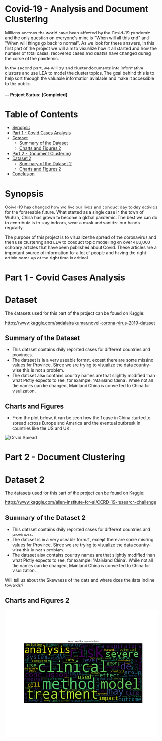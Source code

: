 # Covid-19 - Analysis and Document Clustering   <!-- omit in toc -->

Millions accross the world have been affected by the Covid-19 pandemic and the only question on everyone's mind is "When will all this end" and "When will things go back to normal". As we look for these answers, in this first part of the project we will aim to visualize how it all started and how the number of total cases, recovered cases and deaths have changed during the corse of the pandemic.

In the second part, we will try and cluster documents into informative clusters and use LDA to model the cluster topics. The goal behind this is to help sort through the valuable information avialable and make it accessible to the public.

#### -- Project Status: [Completed]

# Table of Contents<!-- omit in toc -->

- [Synopsis](#synopsis)
- [Part 1 - Covid Cases Analysis](#covid-cases-analysis)
- [Dataset](#dataset-)
  - [Summary of the Dataset](#summary-of-the-dataset-)
  - [Charts and Figures 2](#charts-and-figures-)
- [Part 2 - Document Clustering](#covid-document-clustering-)
- [Dataset 2](#dataset2-)
  - [Summary of the Dataset 2](#summary-of-the-dataset2-)
  - [Charts and Figures 2](#charts-and-figures2-)
- [Conclusion](#conclusion-)

# Synopsis <a name="synopsis"></a>

Coivd-19 has changed how we live our lives and conduct day to day activies for the forseeable future. What started as a single case in the town of Wuhan, China has grown to become a global pandemic. The best we can do to contribute is to stay indoors, wear a mask and sanitize our hands regularly. 

The purpose of this project is to visualize the spread of the coronavirus and then use clustering and LDA to conduct topic modelling on over 400,000 scholary articles that have been published about Covid. These articles are a important source of information for a lot of people and having the right article come up at the right time is critical. 

# Part 1 - Covid Cases Analysis <a name="covid-cases-analysis"></a>

# Dataset

The datasets used for this part of the project can be found on Kaggle: 

https://www.kaggle.com/sudalairajkumar/novel-corona-virus-2019-dataset


## Summary of the Dataset 

 - This dataset contains daily reported cases for different countries and provinces. 
 - The dataset is in a very useable format, except there are some missing values for Province. Since we are trying to visualize the data country-wise this is not a problem.
 - The dataset also contains country names are that slightly modified than what Plotly expects to see, for example: 'Mainland China'. While not all the names can be changed,        Mainland China is converted to China for visulization.

## Charts and Figures

 - From the plot below, it can be seen how the 1 case in China started to spread across Europe and America and the eventual outbreak in countries like the US and UK.

  ![Covid Spread](images/covid_spread.gif)

# Part 2 - Document Clustering

# Dataset 2
The datasets used for this part of the project can be found on Kaggle:

https://www.kaggle.com/allen-institute-for-ai/CORD-19-research-challenge

## Summary of the Dataset 2

 - This dataset contains daily reported cases for different countries and provinces. 
 - The dataset is in a very useable format, except there are some missing values for Province. Since we are trying to visualize the data country-wise this is not a problem.
 - The dataset also contains country names are that slightly modified than what Plotly expects to see, for example: 'Mainland China'. While not all the names can be changed,        Mainland China is converted to China for visulization.

Will tell us about the Skewness of the data and where does the data incline towards?

## Charts and Figures 2

![Word Cloud](images/Word_cloud_covid.png)

